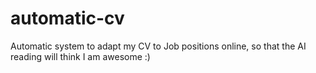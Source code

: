 # automatic-cv
Automatic system to adapt my CV to Job positions online, so that the AI reading will think I am awesome :)

